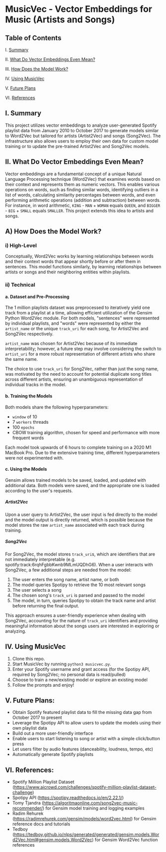 # MusicVec - Vector Embeddings for Music (Artists and Songs)
## Table of Contents
I. [Summary](https://github.com/AneeshPatel/MusicVec/README.md#summary)

II. [What Do Vector Embeddings Even Mean?](https://github.com/AneeshPatel/MusicVec/README.md#what-do-vector-embeddings-even-mean)

III. [How Does the Model Work?](https://github.com/AneeshPatel/MusicVec/README.md#how-does-the-model-work)

IV. [Using MusicVec](https://github.com/AneeshPatel/MusicVec/README.md#using-musicvec)

V. [Future Plans](https://github.com/AneeshPatel/MusicVec/README.md#future-plans)

VI. [References](https://github.com/AneeshPatel/MusicVec/README.md#references)

## I. Summary
This project utilizes vector embeddings to analyze user-generated Spotify playlist data from January 2010 to October 2017 to generate models similar to Word2Vec but tailored for artists (Artist2Vec) and songs (Song2Vec). The infrastructure also allows users to employ their own data for custom model training or to update the pre-trained Artist2Vec and Song2Vec models.

## II. What Do Vector Embeddings Even Mean?
Vector embeddings are a fundamental concept of a unique Natural Language Processing technique (Word2Vec) that examines words based on their context and represents them as numeric vectors. This enables various operations on words, such as finding similar words, identifying outliers in a list of words, calculating similarity percentages between words, and even performing arithmetic operations (addition and subtraction) between words. For instance, in word arithmetic, `KING` - `MAN` + `WOMAN` equals `QUEEN`, and `BIGGER` - `BIG` + `SMALL` equals `SMALLER`. This project extends this idea to artists and songs.

## A) How Does the Model Work?
### i) High-Level
Conceptually, Word2Vec works by learning relationships between words and their context words that appear shortly before or after them in sentences. This model functions similarly, by learning relationships between artists or songs and their neighboring entities within playlists.

### ii) Technical
#### a. Dataset and Pre-Processing
The 1 million playlists dataset was preprocessed to iteratively yield one track from a playlist at a time, allowing efficient utilization of the Gensim Python Word2Vec module. For both models, "sentences" were represented by individual playlists, and "words" were represented by either the `artist_name` or the unique `track_uri` for each song, for Artist2Vec and Song2Vec respectively.

`artist_name` was chosen for Artist2Vec because of its immediate interpretability; however, a future step may involve considering the switch to `artist_uri` for a more robust representation of different artists who share the same name.

The choice to use `track_uri` for Song2Vec, rather than just the song name, was motivated by the need to account for potential duplicate song titles across different artists, ensuring an unambiguous representation of individual tracks in the model.

#### b. Training the Models
Both models share the following hyperparameters:
- `window` of 10
- 7 `workers` threads
- 100 `epochs`
- CBOW training algorithm, chosen for speed and performance with more frequent words

Each model took upwards of 6 hours to complete training on a 2020 M1 MacBook Pro. Due to the extensive training time, different hyperparameters were not experimented with. 

#### c. Using the Models
Gensim allows trained models to be saved, loaded, and updated with additional data. Both models were saved, and the appropriate one is loaded according to the user's requests. 

##### Artist2Vec
Upon a user query to Artist2Vec, the user input is fed directly to the model and the model output is directly returned, which is possible because the model stores the raw `artist_name` associated with each track during training.

##### Song2Vec
For Song2Vec, the model stores `track_uri`s, which are identifiers that are not immediately interpretable (e.g. spotify:track:6rqhFgbbKwnb9MLmUQDhG6). When a user interacts with Song2Vec, a few additional steps are needed from the model:
1. The user enters the song name, artist name, or both
2. The model queries Spotipy to retrieve the 10 most relevant songs
3. The user selects a song
4. The chosen song's `track_uri` is parsed and passed to the model
5. The model, in turn, queries Spotipy to obtain the track name and artist before returning the final output.

This approach ensures a user-friendly experience when dealing with Song2Vec, accounting for the nature of `track_uri` identifiers and providing meaningful information about the songs users are interested in exploring or analyzing.

## IV. Using MusicVec
1. Clone this repo.
2. Start MusicVec by running `python3 musicvec.py`.
3. Enter your Spotify username and grant access (for the Spotipy API, required by Song2Vec; no personal data is read/pulled)
4. Choose to train a new/existing model or explore an existing model
5. Follow the prompts and enjoy!

## V. Future Plans:
- Obtain Spotify featured playlist data to fill the missing data gap from October 2017 to present
- Leverage the Spotipy API to allow users to update the models using their own playlist data
- Build out a more user-friendly interface
- Enable users to start listening to song or artist with a simple click/button press
- Let users filter by audio features (danceability, loudness, tempo, etc)
- Automatically generate Spotify playlists

## VI. References:
- Spotify Million Playlist Dataset (https://www.aicrowd.com/challenges/spotify-million-playlist-dataset-challenge)
- Spotipy API (https://spotipy.readthedocs.io/en/2.22.1/)
- Tomy Tjandra (https://algoritmaonline.com/song2vec-music-recommender/) for Gensim model training and logging examples
- Radim Rehurek (https://radimrehurek.com/gensim/models/word2vec.html) for Gensim reference docs and tutorials
- Tedboy (https://tedboy.github.io/nlps/generated/generated/gensim.models.Word2Vec.html#gensim.models.Word2Vec) for Gensim Word2Vec function references

